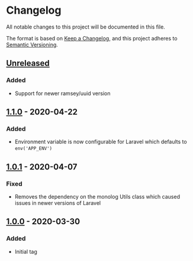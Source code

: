 # Changelog
All notable changes to this project will be documented in this file.

The format is based on [Keep a Changelog](https://keepachangelog.com/en/1.0.0/),
and this project adheres to [Semantic Versioning](https://semver.org/spec/v2.0.0.html).

## [Unreleased]
### Added
- Support for newer ramsey/uuid version

## [1.1.0] - 2020-04-22
### Added
- Environment variable is now configurable for Laravel which defaults to `env('APP_ENV')`

## [1.0.1] - 2020-04-07
### Fixed
- Removes the dependency on the monolog Utils class which caused issues in newer versions of Laravel

## [1.0.0] - 2020-03-30
### Added
- Initial tag

[Unreleased]: https://github.com/netsells/netsells-logger-php/compare/v1.1.0...HEAD
[1.1.0]: https://github.com/netsells/netsells-logger-php/releases/tag/v1.1.0
[1.0.1]: https://github.com/netsells/netsells-logger-php/releases/tag/v1.0.1
[1.0.0]: https://github.com/netsells/netsells-logger-php/releases/tag/v1.0.0
